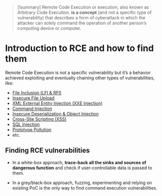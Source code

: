 >[!summary]
>Remote Code Execution or execution, also known as Arbitrary Code Execution, **is a concept** (and not a specific type of vulnerability) that describes a form of cyberattack in which the attacker can solely command the operation of another person’s computing device or computer.

# Introduction to RCE and how to find them

Remote Code Execution is not a specific vulnerability but it’s a behavior achieved exploiting and eventually chaining other types of vulnerabilities, like:

- [File Inclusion (LFI & RFI)](File%20Inclusion%20(LFI%20&%20RFI).md)
- [Insecure File Upload](Insecure%20File%20Upload.md)
- [XML External Entity Injection (XXE Injection)](XML%20External%20Entity%20Injection%20(XXE%20Injection).md)
- [Command Injection](Command%20Injection.md)
- [Insecure Deserialization & Object Injection](Insecure%20Deserialization%20&%20Object%20Injection.md)
- [Cross-Site Scripting (XSS)](Cross-Site%20Scripting%20(XSS).md)
- [SQL Injection](SQL%20Injection.md)
- [Prototype Pollution](Prototype%20Pollution.md)
- etc.

## Finding RCE vulnerabilities

- In a white-box approach, **trace-back all the sinks and sources of dangerous function** and check if user-controllable data is passed to them.

- In a grey/black-box approach, fuzzing, experimenting and relying on existing PoC is the only way to find command execution vulnerabilities.